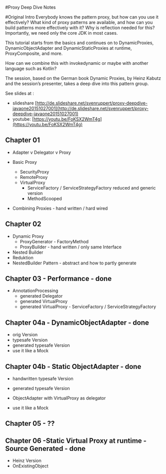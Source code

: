 #Proxy Deep Dive Notes

#Original Intro
Everybody knows the pattern proxy, but how can you use it effectively?
What kind of proxy patterns are available, and how can you
build patterns more effectively with it? Why is reflection needed for this?
Importantly, we need only the core JDK in most cases.

This tutorial starts from the basics and continues on to
DynamicProxies, DynamicObjectAdapter and DynamicStaticProxies at runtime,
ProxyComposite, and more.

How can we combine this with invokedynamic or
maybe with another language such as Kotlin?

The session, based on the German book Dynamic Proxies,
by Heinz Kabutz and the session’s presenter, takes a deep dive into this pattern group.

See slides at :
* slideshare [http://de.slideshare.net/svenruppert/proxy-deepdive-javaone20151027001](http://de.slideshare.net/svenruppert/proxy-deepdive-javaone20151027001)
* youtube: [https://youtu.be/FoKSX2WmT4g](https://youtu.be/FoKSX2WmT4g)

## Chapter 01
* Adapter v Delegator v Proxy
* Basic Proxy
  * SecurityProxy
  * RemoteProxy
  * VirtualProxy
    * ServiceFactory / ServiceStrategyFactory reduced and generic version
    * MethodScooped

* Combining Proxies - hand written / hard wired

## Chapter 02
* Dynamic Proxy
  * ProxyGenerator - FactoryMethod
  * ProxyBuilder - hand written / only same Interface
* Nested Builder
 * Reduktion
 * NestedBuilder Pattern - abstract and how to partly generate

## Chapter 03 - Performance - done
 * AnnotationProcessing
   * generated Delegator
   * generated VirtualProxy
   * generated VirtualProxy - ServiceFactory / ServiceStrategyFactory

## Chapter 04a - DynamicObjectAdapter - done
 * orig Version
 * typesafe Version
 * generated typesafe Version
 * use it like a Mock

## Chapter 04b - Static ObjectAdapter - done
 * handwritten typesafe Version
 * generated typesafe Version

 * ObjectAdapter with VirtualProxy as delegator
 * use it like a Mock

## Chapter 05 - ??

## Chapter 06 -Static Virtual Proxy at runtime - Source Generated - done
 * Heinz Version
 * OnExistingObject

